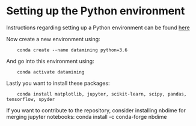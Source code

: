 # Setting up the Python environment

Instructions regarding setting up a Python environment can be found [here](https://github.com/tueimage/essential-skills/blob/master/python-essentials.md)

Now create a new environment using:

		conda create --name datamining python=3.6

And go into this environment using:

		conda activate datamining

Lastly you want to install these packages:

		conda install matplotlib, jupyter, scikit-learn, scipy, pandas, tensorflow, spyder


If you want to contribute to the repository, consider installing nbdime for merging jupyter notebooks:
		conda install -c conda-forge nbdime 


